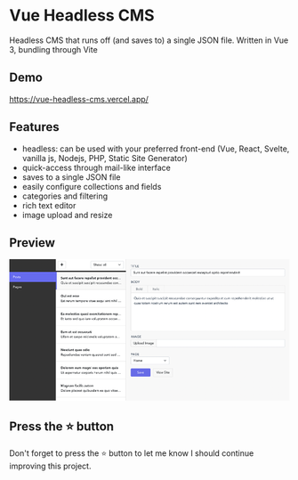 # Vue Headless CMS

Headless CMS that runs off (and saves to) a single JSON file. Written in Vue 3, bundling through Vite

## Demo

https://vue-headless-cms.vercel.app/

## Features

- headless: can be used with your preferred front-end (Vue, React, Svelte, vanilla js, Nodejs, PHP, Static Site Generator)
- quick-access through mail-like interface
- saves to a single JSON file
- easily configure collections and fields
- categories and filtering
- rich text editor
- image upload and resize

## Preview

<img src="public/img/preview.png" />

## Press the :star: button
Don't forget to press the :star: button to let me know I should continue improving this project.
